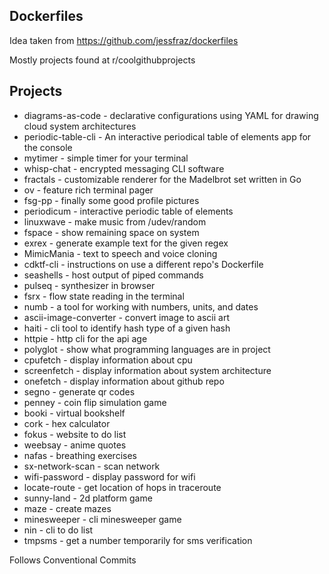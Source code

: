 Dockerfiles
---
Idea taken from https://github.com/jessfraz/dockerfiles

Mostly projects found at r/coolgithubprojects

Projects
---
* diagrams-as-code - declarative configurations using YAML for drawing cloud system architectures
* periodic-table-cli - An interactive periodical table of elements app for the console
* mytimer - simple timer for your terminal
* whisp-chat - encrypted messaging CLI software
* fractals - customizable renderer for the Madelbrot set written in Go
* ov - feature rich terminal pager
* fsg-pp - finally some good profile pictures
* periodicum - interactive periodic table of elements
* linuxwave - make music from /udev/random
* fspace - show remaining space on system
* exrex - generate example text for the given regex
* MimicMania - text to speech and voice cloning
* cdktf-cli - instructions on use a different repo's Dockerfile
* seashells - host output of piped commands
* pulseq - synthesizer in browser
* fsrx - flow state reading in the terminal
* numb - a tool for working with numbers, units, and dates
* ascii-image-converter - convert image to ascii art
* haiti - cli tool to identify hash type of a given hash
* httpie - http cli for the api age
* polyglot - show what programming languages are in project
* cpufetch - display information about cpu
* screenfetch - display information about system architecture
* onefetch - display information about github repo
* segno - generate qr codes
* penney - coin flip simulation game
* booki - virtual bookshelf
* cork - hex calculator
* fokus - website to do list
* weebsay - anime quotes
* nafas - breathing exercises
* sx-network-scan - scan network
* wifi-password - display password for wifi
* locate-route - get location of hops in traceroute
* sunny-land - 2d platform game
* maze - create mazes
* minesweeper - cli minesweeper game
* nin - cli to do list
* tmpsms - get a number temporarily for sms verification

Follows Conventional Commits
